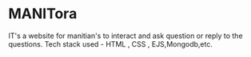 # MANITora
IT's a website for manitian's to interact and ask question or reply to the questions.
Tech stack used - HTML , CSS , EJS,Mongodb,etc.
